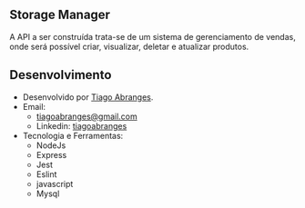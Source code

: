 ## Storage Manager
A API a ser construída trata-se de um sistema de gerenciamento de vendas, onde será possível criar, visualizar, deletar e atualizar produtos.

## Desenvolvimento
 - Desenvolvido por <a href="https://www.linkedin.com/in/tiagoabranges/" target="_blank">Tiago Abranges</a>.
 - Email:
   - tiagoabranges@gmail.com
   - Linkedin: <a href="https://www.linkedin.com/in/tiagoabranges/" target="_blank">tiagoabranges</a>
 - Tecnologia e Ferramentas:
   - NodeJs
   - Express
   - Jest
   - Eslint
   - javascript
   - Mysql
